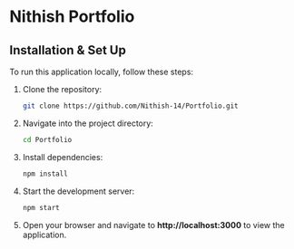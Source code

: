 # Nithish Portfolio

## Installation & Set Up

To run this application locally, follow these steps:

1. Clone the repository:

   ```bash
   git clone https://github.com/Nithish-14/Portfolio.git

2. Navigate into the project directory:

   ```bash
   cd Portfolio

3. Install dependencies:

   ```bash
   npm install

4. Start the development server:

   ```bash
   npm start

5. Open your browser and navigate to **http://localhost:3000** to view the application.
